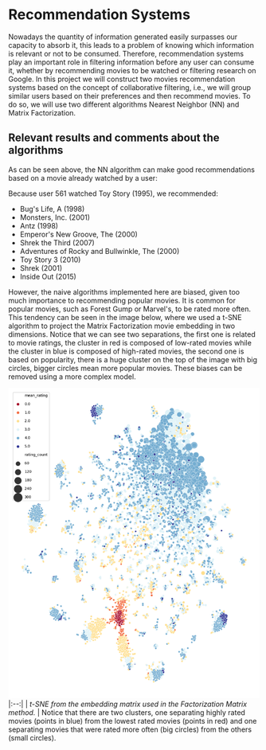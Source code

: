 # Recommendation Systems

Nowadays the quantity of information generated easily surpasses our capacity to absorb it, this leads to a problem of knowing which information is relevant or not to be consumed. Therefore, recommendation systems play an important role in filtering information before any user can consume it, whether by recommending movies to be watched or filtering research on Google. In this project we will construct two movies recommendation systems based on the concept of collaborative filtering, i.e., we will group similar users based on their preferences and then recommend movies. To do so, we will use two different algorithms Nearest Neighbor (NN) and Matrix Factorization.

## Relevant results and comments about the algorithms

As can be seen above, the NN algorithm can make good recommendations based on a movie already watched by a user:

Because user 561 watched Toy Story (1995), we recommended: 
- Bug's Life, A (1998)
- Monsters, Inc. (2001)
- Antz (1998)
- Emperor's New Groove, The (2000)
- Shrek the Third (2007)
- Adventures of Rocky and Bullwinkle, The (2000)
- Toy Story 3 (2010)
- Shrek (2001)
- Inside Out (2015)

However, the naive algorithms implemented here are biased, given too much importance to recommending popular movies. It is common for popular movies, such as Forest Gump or Marvel's, to be rated more often. This tendency can be seen in the image below, where we used a t-SNE algorithm to project the Matrix Factorization movie embedding in two dimensions. Notice that we can see two separations, the first one is related to movie ratings, the cluster in red is composed of low-rated movies while the cluster in blue is composed of high-rated movies, the second one is based on popularity, there is a huge cluster on the top of the image with big circles, bigger circles mean more popular movies. These biases can be removed using a more complex model.

![t-SNE](img/t-sne.png)
|:--:| 
| *t-SNE from the embedding matrix used in the Factorization Matrix method.* |
Notice that there are two clusters, one separating highly rated movies (points in blue) from the lowest rated movies (points in red) and one separating movies that were rated more often (big circles) from the others (small circles).
